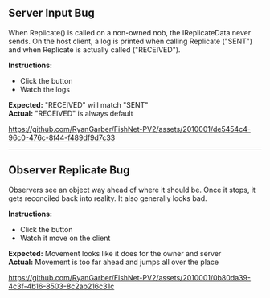 ﻿## Server Input Bug

When Replicate() is called on a non-owned nob, the IReplicateData never sends.
On the host client, a log is printed when calling Replicate ("SENT") and when Replicate is actually called ("RECEIVED").

**Instructions:**
- Click the button
- Watch the logs

**Expected:** "RECEIVED" will match "SENT"  
**Actual:** "RECEIVED" is always default

https://github.com/RyanGarber/FishNet-PV2/assets/2010001/de5454c4-96c0-476c-8f44-f489df9d7c33

---

## Observer Replicate Bug

Observers see an object way ahead of where it should be. Once it stops, it gets reconciled back into reality. It also generally looks bad.

**Instructions:**
- Click the button
- Watch it move on the client

**Expected:** Movement looks like it does for the owner and server  
**Actual:** Movement is too far ahead and jumps all over the place

https://github.com/RyanGarber/FishNet-PV2/assets/2010001/0b80da39-4c3f-4b16-8503-8c2ab216c31c

